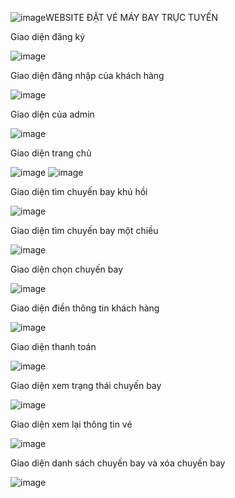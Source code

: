 ![image](https://github.com/typhoons2/OnlineFlightBooking/assets/103090424/9cd23074-7caf-4a99-a37f-8c1433a7b036)WEBSITE ĐẶT VÉ MÁY BAY TRỰC TUYẾN

Giao diện đăng ký 

![image](https://github.com/typhoons2/OnlineFlightBooking/assets/103090424/764b2e8c-7992-4cee-84da-d8d745d0798d)

Giao diện đăng nhập của khách hàng 

![image](https://github.com/typhoons2/OnlineFlightBooking/assets/103090424/60489a52-b173-44dc-94db-863214157752)

Giao diện của admin 

![image](https://github.com/typhoons2/OnlineFlightBooking/assets/103090424/ce69c00e-3b2a-4c8d-b8d5-6a7744e8c0bb)

Giao diện trang chủ 

![image](https://github.com/typhoons2/OnlineFlightBooking/assets/103090424/2d9f73af-4c1a-4a9d-84e0-87306b7ac237)
![image](https://github.com/typhoons2/OnlineFlightBooking/assets/103090424/8a5a3149-3b2c-44c4-a6f9-85ea44719885)


Giao diện tìm chuyến bay khú hồi 

![image](https://github.com/typhoons2/OnlineFlightBooking/assets/103090424/47f13868-1027-4b6b-8d90-e56a907d3dac)

Giao diện tìm chuyến bay một chiều 

![image](https://github.com/typhoons2/OnlineFlightBooking/assets/103090424/c9bd1979-e55d-45cd-a3f4-2e3caf845995)

Giao diện chọn chuyến bay

![image](https://github.com/typhoons2/OnlineFlightBooking/assets/103090424/e9a4656d-e0f1-48f9-899a-713aeab6bfff)

Giao diện điền thông tin khách hàng 

![image](https://github.com/typhoons2/OnlineFlightBooking/assets/103090424/8c136a00-2754-48d0-95c1-d821327b7969)

Giao diện thanh toán 

![image](https://github.com/typhoons2/OnlineFlightBooking/assets/103090424/f703d629-0c62-4bef-b007-7efb3a639903)

Giao diện xem trạng thái chuyến bay 

![image](https://github.com/typhoons2/OnlineFlightBooking/assets/103090424/06a953a2-816c-4bc0-a377-280a863d299c)

Giao diện xem lại thông tin vé

![image](https://github.com/typhoons2/OnlineFlightBooking/assets/103090424/26e4024c-55a5-4b36-a74f-83a077bfa6f9)

Giao diện danh sách chuyến bay và xóa chuyến bay

![image](https://github.com/typhoons2/OnlineFlightBooking/assets/103090424/9f1d25d2-e9f7-4b1c-9a73-ef3a760f9d01)
